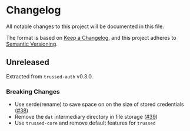 <!--
Copyright (C) Nitrokey GmbH
SPDX-License-Identifier: CC0-1.0
-->

# Changelog
All notable changes to this project will be documented in this file.

The format is based on [Keep a Changelog](https://keepachangelog.com/en/1.0.0/),
and this project adheres to [Semantic Versioning](https://semver.org/spec/v2.0.0.html).

## Unreleased

Extracted from `trussed-auth` v0.3.0.

### Breaking Changes

- Use serde(rename) to save space on on the size of stored credentials ([#38][])
- Remove the `dat` intermediary directory in file storage ([#39][])
- Use `trussed-core` and remove default features for `trussed`

[#38]: https://github.com/trussed-dev/trussed-auth/pull/38
[#39]: https://github.com/trussed-dev/trussed-auth/pull/39
